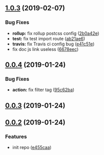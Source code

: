 <a name="1.0.3"></a>
## [1.0.3](https://github.com/HuangXiZhou/former/compare/v0.0.4...v1.0.3) (2019-02-07)


### Bug Fixes

* **rollup:** fix rollup postcss config ([2b0a42e](https://github.com/HuangXiZhou/former/commit/2b0a42e))
* **test:** fix test import route ([ab21ae6](https://github.com/HuangXiZhou/former/commit/ab21ae6))
* **travis:** fix Travis ci config bug ([e41c51e](https://github.com/HuangXiZhou/former/commit/e41c51e))
* fix doc js link useless ([6678eec](https://github.com/HuangXiZhou/former/commit/6678eec))



<a name="0.0.4"></a>
## [0.0.4](https://github.com/HuangXiZhou/former/compare/v0.0.3...v0.0.4) (2019-01-24)


### Bug Fixes

* **action:** fix filter tag ([95c62ba](https://github.com/HuangXiZhou/former/commit/95c62ba))



<a name="0.0.3"></a>
## [0.0.3](https://github.com/HuangXiZhou/former/compare/v0.0.2...v0.0.3) (2019-01-24)



<a name="0.0.2"></a>
## [0.0.2](https://github.com/HuangXiZhou/former/compare/e455caa...v0.0.2) (2019-01-24)


### Features

* init repo ([e455caa](https://github.com/HuangXiZhou/former/commit/e455caa))



